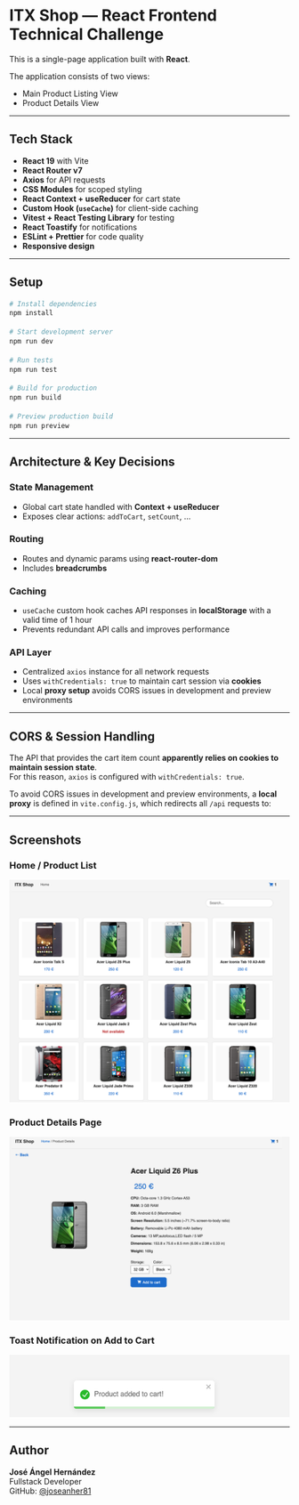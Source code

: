 # ITX Shop — React Frontend Technical Challenge

This is a single-page application built with **React**.

The application consists of two views:

- Main Product Listing View
- Product Details View

---

## Tech Stack

- **React 19** with Vite
- **React Router v7**
- **Axios** for API requests
- **CSS Modules** for scoped styling
- **React Context + useReducer** for cart state
- **Custom Hook (`useCache`)** for client-side caching
- **Vitest + React Testing Library** for testing
- **React Toastify** for notifications
- **ESLint + Prettier** for code quality
- **Responsive design**

---

## Setup

```bash
# Install dependencies
npm install

# Start development server
npm run dev

# Run tests
npm run test

# Build for production
npm run build

# Preview production build
npm run preview
```

---

## Architecture & Key Decisions

### State Management

- Global cart state handled with **Context + useReducer**
- Exposes clear actions: `addToCart`, `setCount`, ...

### Routing

- Routes and dynamic params using **react-router-dom**
- Includes **breadcrumbs**

### Caching

- `useCache` custom hook caches API responses in **localStorage** with a valid time of 1 hour
- Prevents redundant API calls and improves performance

### API Layer

- Centralized `axios` instance for all network requests
- Uses `withCredentials: true` to maintain cart session via **cookies**
- Local **proxy setup** avoids CORS issues in development and preview environments

---

## CORS & Session Handling

The API that provides the cart item count **apparently relies on cookies to maintain session state**.  
For this reason, `axios` is configured with `withCredentials: true`.

To avoid CORS issues in development and preview environments, a **local proxy** is defined in `vite.config.js`, which redirects all `/api` requests to:

---

## Screenshots

### Home / Product List

![Home](./public/screenshots/home.png)

### Product Details Page

![Product Detail](./public/screenshots/product-detail.png)

### Toast Notification on Add to Cart

![Toast](./public/screenshots/cart-toast.png)

---

## Author

**José Ángel Hernández**  
Fullstack Developer  
GitHub: [@joseanher81](https://github.com/yourusername)
